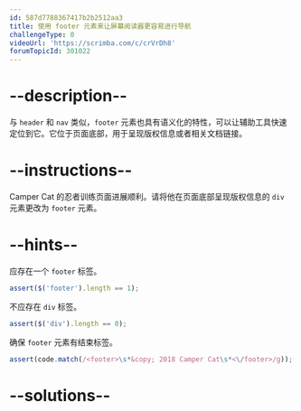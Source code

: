 ```yaml
---
id: 587d7788367417b2b2512aa3
title: 使用 footer 元素来让屏幕阅读器更容易进行导航
challengeType: 0
videoUrl: 'https://scrimba.com/c/crVrDh8'
forumTopicId: 301022
---
```


# --description--

与 `header` 和 `nav` 类似，`footer` 元素也具有语义化的特性，可以让辅助工具快速定位到它。它位于页面底部，用于呈现版权信息或者相关文档链接。

# --instructions--

Camper Cat 的忍者训练页面进展顺利。请将他在页面底部呈现版权信息的 `div` 元素更改为 `footer` 元素。

# --hints--

应存在一个 `footer` 标签。

```js
assert($('footer').length == 1);
```

不应存在 `div` 标签。

```js
assert($('div').length == 0);
```

确保 `footer` 元素有结束标签。

```js
assert(code.match(/<footer>\s*&copy; 2018 Camper Cat\s*<\/footer>/g));
```

# --solutions--

